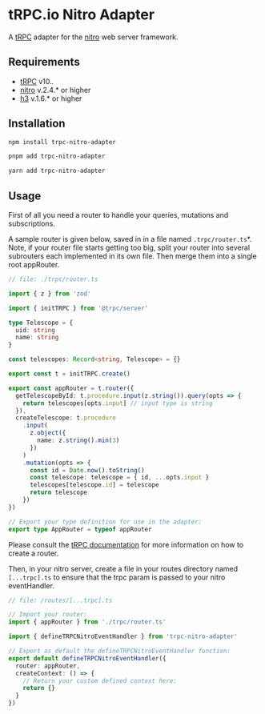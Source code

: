 # tRPC.io Nitro Adapter

A [tRPC](https://trpc.io) adapter for the [nitro](https://nitro.unjs.io) web server framework.

## Requirements

- [tRPC](https://trpc.io) v10._._
- [nitro](https://nitro.unjs.io) v.2.4.\* or higher
- [h3](https://github.com/unjs/h3) v.1.6.\* or higher

## Installation

```bash
npm install trpc-nitro-adapter
```

```bash
pnpm add trpc-nitro-adapter
```

```bash
yarn add trpc-nitro-adapter
```

## Usage

First of all you need a router to handle your queries, mutations and subscriptions.

A sample router is given below, saved in in a file named `.trpc/router.ts`\*. Note, if your router file starts getting too big, split your router into several subrouters each implemented in its own file. Then merge them into a single root appRouter.

```typescript
// file: ./trpc/router.ts

import { z } from 'zod'

import { initTRPC } from '@trpc/server'

type Telescope = {
  uid: string
  name: string
}

const telescopes: Record<string, Telescope> = {}

export const t = initTRPC.create()

export const appRouter = t.router({
  getTelescopeById: t.procedure.input(z.string()).query(opts => {
    return telescopes[opts.input] // input type is string
  }),
  createTelescope: t.procedure
    .input(
      z.object({
        name: z.string().min(3)
      })
    )
    .mutation(opts => {
      const id = Date.now().toString()
      const telescope: telescope = { id, ...opts.input }
      telescopes[telescope.id] = telescope
      return telescope
    })
})

// Export your type definition for use in the adapter:
export type AppRouter = typeof appRouter
```

Please consult the [tRPC documentation](https://trpc.io/docs/server/routers#defining-a-router) for more information on how to create a router.

Then, in your nitro server, create a file in your routes directory named `[...trpc].ts` to ensure that the trpc param is passed to your nitro eventHandler.

```typescript
// file: /routes/[...trpc].ts

// Import your router:
import { appRouter } from './trpc/router.ts'

import { defineTRPCNitroEventHandler } from 'trpc-nitro-adapter'

// Export as default the defineTRPCNitroEventHandler function:
export default defineTRPCNitroEventHandler({
  router: appRouter,
  createContext: () => {
    // Return your custom defined context here:
    return {}
  }
})
```
